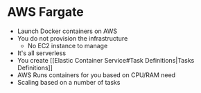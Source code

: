# AWS Fargate
- Launch Docker containers on AWS
- You do not provision the infrastructure
	- No EC2 instance to manage
- It's all serverless
- You create [[Elastic Container Service#Task Definitions|Tasks Definitions]]
- AWS Runs containers for you based on CPU/RAM need
- Scaling based on a number of tasks
